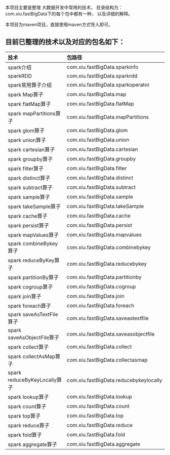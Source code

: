  本项目主要是整理 大数据开发中常用的技术。 目录结构为：com.xiu.fastBigData下的每个包中都有一种， 以及详细的解释。
 
 本项目为maven项目，直接使用maven方式导入即可。

## 目前已整理的技术以及对应的包名如下：
|技术|包路径|
| :------ | :------ |
|spark介绍						|               com.xiu.fastBigData.sparkinfo |
|sparkRDD						|				com.xiu.fastBigData.sparkrdd |
|spark常用算子介绍 				|				com.xiu.fastBigData.sparkoperator |
|spark Map算子 					|				com.xiu.fastBigData.map |
|spark flatMap算子 				|				com.xiu.fastBigData.flatMap |
|spark mapPartitions算子 		|				com.xiu.fastBigData.mapPartitions |
|spark glom算子                 |               com.xiu.fastBigData.glom |
|spark union算子 				|				com.xiu.fastBigData.union |
|spark cartesian算子 			|				com.xiu.fastBigData.cartesian |
|spark groupby算子 			    |				com.xiu.fastBigData.groupby |
|spark filter算子               |               com.xiu.fastBigData.filter |
|spark distinct算子             |               com.xiu.fastBigData.distinct |
|spark subtract算子             |               com.xiu.fastBigData.subtract |
|spark sample算子               |               com.xiu.fastBigData.sample |
|spark takeSample算子           |               com.xiu.fastBigData.takeSample |
|spark cache算子                |               com.xiu.fastBigData.cache |
|spark persist算子              |               com.xiu.fastBigData.persist|
|spark mapValues算子            |               com.xiu.fastBigData.mapvalues |
|spark combineBykey算子         |               com.xiu.fastBigData.combinebykey |
|spark reduceByKey算子          |               com.xiu.fastBigData.reducebykey |
|spark partitionBy算子          |               com.xiu.fastBigData.partitionby |
|spark cogroup算子              |               com.xiu.fastBigData.cogroup|
|spark join算子                 |               com.xiu.fastBigData.join |
|spark foreach算子              |               com.xiu.fastBigData.foreach |
|spark saveAsTextFile算子       |               com.xiu.fastBigData.saveastextfile |
|spark saveAsObjectFile算子     |               com.xiu.fastBigData.saveasobjectfile |
|spark collect算子              |               com.xiu.fastBigData.collect |
|spark collectAsMap算子         |               com.xiu.fastBigData.collectasmap |
|spark reduceByKeyLocally算子   |               com.xiu.fastBigData.reducebykeylocally |
|spark lookup算子               |               com.xiu.fastBigData.lookup |
|spark count算子                |               com.xiu.fastBigData.count |
|spark top算子                  |               com.xiu.fastBigData.top |
|spark reduce算子               |               com.xiu.fastBigData.reduce |
|spark fold算子                 |               com.xiu.fastBigData.fold |
|spark aggregate算子            |               com.xiu.fastBigData.aggregate |




	